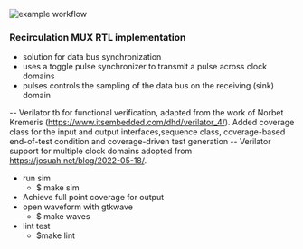 ![example workflow](https://github.com/npatsiatzis/recirculation_mux/actions/workflows/verilator_regression.yml/badge.svg)

### Recirculation MUX RTL implementation

- solution for data bus synchronization
- uses a toggle pulse synchronizer to transmit a pulse across clock domains
- pulses controls the sampling of the data bus on the receiving (sink) domain

-- Verilator tb for functional verification, adapted from the work of Norbet Kremeris (https://www.itsembedded.com/dhd/verilator_4/). Added coverage class for the input and output interfaces,sequence class, coverage-based end-of-test condition and coverage-driven test generation
-- Verilator support for multiple clock domains adopted from https://josuah.net/blog/2022-05-18/.

- run sim
    - $ make sim
- Achieve full point coverage for output
- open waveform with gtkwave
    - $ make waves
- lint test
    - $make lint
